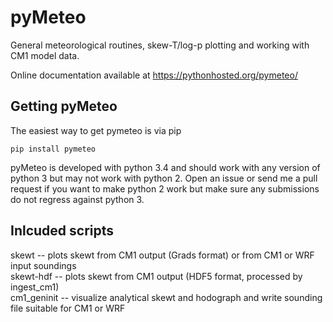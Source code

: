 # pyMeteo
General meteorological routines, skew-T/log-p plotting and working with CM1 model data.

Online documentation available at https://pythonhosted.org/pymeteo/

## Getting pyMeteo

The easiest way to get pymeteo is via pip

    pip install pymeteo

pyMeteo is developed with python 3.4 and should work with any version of python 3 but may not work
with python 2.  Open an issue or send me a pull request if you want to make python 2 work but make
sure any submissions do not regress against python 3.

## Inlcuded scripts

skewt -- plots skewt from CM1 output (Grads format) or from CM1 or WRF input soundings  
skewt-hdf -- plots skewt from CM1 output (HDF5 format, processed by ingest_cm1)  
cm1_geninit -- visualize analytical skewt and hodograph and write sounding file suitable for CM1 or WRF  

